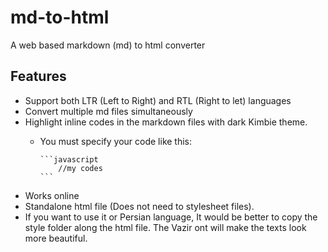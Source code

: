 # md-to-html
A web based markdown (md) to html converter

## Features
* Support both LTR (Left to Right) and RTL (Right to let) languages
* Convert multiple md files simultaneously
* Highlight inline codes in the markdown files with dark Kimbie theme.
  * You must specify your code like this:

        ```javascript
            //my codes
        ```
* Works online
* Standalone html file (Does not need to stylesheet files).
 * If you want to use it or Persian language, It would be better to copy the 
   style folder along the html file. The Vazir ont will make the texts look more 
   beautiful.  

